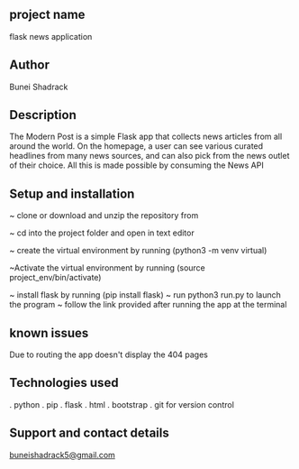 
## project name
flask news application

## Author
Bunei Shadrack

## Description
The Modern Post is a simple Flask app that collects news articles from all around the world. On the homepage, a user can see various curated headlines from many news sources, and can also pick from the news outlet of their choice. All this is made possible by consuming the News API

## Setup and installation
 ~ clone or download and unzip the repository from 

~ cd into the project folder and open in text editor

~ create the virtual environment by running (python3 -m venv  virtual)

~Activate the virtual environment by running (source project_env/bin/activate)

~ install flask by running (pip install flask)
~ run python3 run.py to launch the program
~ follow the link provided after running the app at the terminal

## known issues

Due to routing the app doesn't display the 404 pages
## Technologies used
. python 
. pip 
. flask 
. html 
. bootstrap 
. git for version control

## Support and contact details
 buneishadrack5@gmail.com
